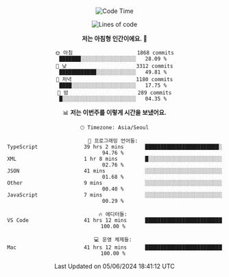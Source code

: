 <div align="center">

<br />

 <!--START_SECTION:waka-->
![Code Time](http://img.shields.io/badge/Code%20Time-2%2C595%20hrs%2022%20mins-blue)

![Lines of code](https://img.shields.io/badge/%EC%A0%80%EB%8A%94%20%EC%97%AC%ED%83%9C%EA%B9%8C%EC%A7%80%20-3.9%20million%20%EC%A4%84%EC%9D%98%20%EC%BD%94%EB%93%9C%EB%A5%BC%20%EC%9E%91%EC%84%B1%ED%96%88%EC%96%B4%EC%9A%94.-blue)

**저는 아침형 인간이에요. 🐤** 

```text
🌞 아침                     1868 commits        ███████░░░░░░░░░░░░░░░░░░   28.09 % 
🌆 낮　                     3312 commits        ████████████░░░░░░░░░░░░░   49.81 % 
🌃 저녁                     1180 commits        ████░░░░░░░░░░░░░░░░░░░░░   17.75 % 
🌙 밤　                     289 commits         █░░░░░░░░░░░░░░░░░░░░░░░░   04.35 % 
```


📊 **저는 이번주를 이렇게 시간을 보냈어요.** 

```text
🕑︎ Timezone: Asia/Seoul

💬 프로그래밍 언어들: 
TypeScript               39 hrs 2 mins       ████████████████████████░   94.76 % 
XML                      1 hr 8 mins         █░░░░░░░░░░░░░░░░░░░░░░░░   02.76 % 
JSON                     41 mins             ░░░░░░░░░░░░░░░░░░░░░░░░░   01.68 % 
Other                    9 mins              ░░░░░░░░░░░░░░░░░░░░░░░░░   00.40 % 
JavaScript               7 mins              ░░░░░░░░░░░░░░░░░░░░░░░░░   00.29 % 

🔥 에디터들: 
VS Code                  41 hrs 12 mins      █████████████████████████   100.00 % 

💻 운영 체제들: 
Mac                      41 hrs 12 mins      █████████████████████████   100.00 % 
```


 Last Updated on 05/06/2024 18:41:12 UTC
<!--END_SECTION:waka-->

</div>
